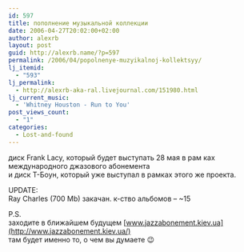 ```yaml
---
id: 597
title: пополнение музыкальной коллекции
date: 2006-04-27T20:02:00+02:00
author: alexrb
layout: post
guid: http://alexrb.name/?p=597
permalink: /2006/04/popolnenye-muzyikalnoj-kollektsyy/
lj_itemid:
  - "593"
lj_permalink:
  - http://alexrb-aka-ral.livejournal.com/151980.html
lj_current_music:
  - 'Whitney Houston - Run to You'
post_views_count:
  - "1"
categories:
  - Lost-and-found
---
```

диск Frank Lacy, который будет выступать 28 мая в рам ках международного джазового абонемента  
и диск Т-Боун, который уже выступал в рамках этого же проекта.

UPDATE:  
Ray Charles (700 Mb) закачан. к-ство альбомов &#8211; ~15

P.S.  
заходите в ближайшем будущем [www.jazzabonement.kiev.ua](http://www.jazzabonement.kiev.ua/)  
там будет именно то, о чем вы думаете 😉